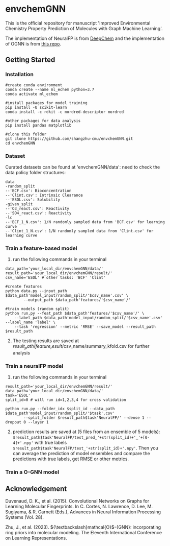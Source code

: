 # envchemGNN

This is the official repository for manuscript 'Improved Environmental Chemistry Property Prediction of Molecules with Graph Machine Learning'.

The implementation of NeuralFP is from [DeepChem](https://deepchem.io/) and the implementation of OGNN is from [this repo](https://github.com/O-GNN/O-GNN).

## Getting Started

### Installation

```
#create conda environment
conda create --name ml_echem python=3.7
conda activate ml_echem

#install packages for model training
pip install -U scikit-learn 
conda install -c rdkit -c mordred-descriptor mordred

#other packages for data analysis
pip install pandas matplotlib

#clone this folder
git clone https://github.com/shangzhu-cmu/envchemGNN.git
cd envchemGNN
```

### Dataset

Curated datasets can be found at 'envchemGNN/data': need to check the data policy
folder structures:
```
data
-random_split
--'BCF.csv': Bioconcentration
--'Clint.csv': Intrinsic Clearance
--'ESOL.csv': Solubility
-given_split
--'O3_react.csv': Reactivity
--'SO4_react.csv': Reactivity
-lc
--'BCF_1_N.csv': 1/N randomly sampled data from 'BCF.csv' for learning curve
--'Clint_1_N.csv': 1/N randomly sampled data from 'Clint.csv' for learning curve
``` 

### Train a feature-based model

1. run the following commands in your terminal
```
data_path='your_local_dir/envchemGNN/data/'
result_path='your_local_dir/envchemGNN/result/'
csv_name='ESOL' # other tasks: 'BCF' 'Clint'

#create features
python data.py --input_path $data_path'model_input/random_split/'$csv_name'.csv' \
        --output_path $data_path'features/'$csv_name'/'

#train models (random split)
python run.py --feat_path $data_path'features/'$csv_name'/' \
    --label_path $data_path'model_input/random_split/'$csv_name'.csv' --label_name 'label' \
    --task 'regression' --metric 'RMSE' --save_model --result_path $result_path
```

2. The testing results are saved at $result_path/feature_result/$csv_name/summary_kfold.csv for further analysis

### Train a neuralFP model

1. run the following commands in your terminal
```
result_path='your_local_dir/envchemGNN/result/'
data_path='your_local_dir/envchemGNN/data/'
task='ESOL'
split_id=0 # will run id=1,2,3,4 for cross validation

python run.py --folder_idx $split_id --data_path $data_path'model_input/random_split/'$task'.csv' 
        --split_folder $result_path$task'NeuralFP/' --dense 1 --dropout 0 --layer 1
```
2. prediction results are saved at (5 files from an ensemble of 5 models): 
```$result_path$task'NeuralFP/test_pred_'+str(split_id)+'_'+[0-4]+'.npy'```
with true labels
```$result_path$task'NeuralFP/test_'+str(split_id)+'.npy'```.
Then you can average the prediction of model ensembles and compare the predictions with true labels, get RMSE or other metrics.

### Train a O-GNN model

## Acknowledgement

Duvenaud, D. K., et al. (2015). Convolutional Networks on Graphs for Learning Molecular Fingerprints. In C. Cortes, N. Lawrence, D. Lee, M. Sugiyama, & R. Garnett (Eds.), Advances in Neural Information Processing Systems (Vol. 28).

Zhu, J., et al. (2023). \${\textbackslash}mathcal{O}$-{GNN}: incorporating ring priors into molecular modeling. The Eleventh International Conference on Learning Representations.